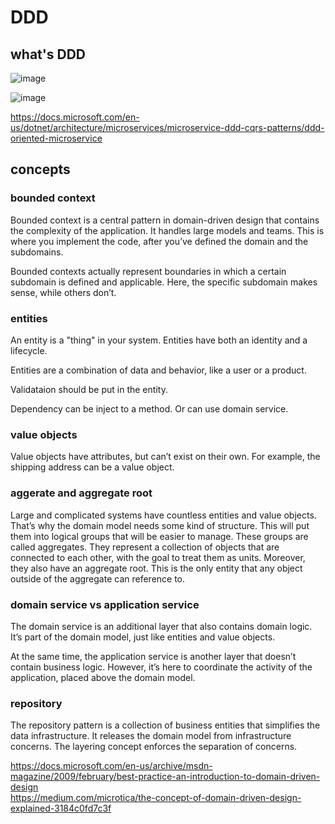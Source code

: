 # DDD

## what's DDD

![image](https://user-images.githubusercontent.com/1209204/180417050-6146b2a1-e5f6-46df-8dc8-abef6f1da166.png)

![image](https://user-images.githubusercontent.com/1209204/180417210-36803ce5-d249-475c-a4cc-5129e42a6e25.png)


https://docs.microsoft.com/en-us/dotnet/architecture/microservices/microservice-ddd-cqrs-patterns/ddd-oriented-microservice

## concepts

### bounded context

Bounded context is a central pattern in domain-driven design that contains the complexity of the application. It handles large models and teams. This is where you implement the code, after you’ve defined the domain and the subdomains.

Bounded contexts actually represent boundaries in which a certain subdomain is defined and applicable. Here, the specific subdomain makes sense, while others don’t.

### entities

An entity is a "thing" in your system. Entities have both an identity and a lifecycle.

Entities are a combination of data and behavior, like a user or a product. 

Validataion should be put in the entity.

Dependency can be inject to a method. Or can use domain service.

### value objects

Value objects have attributes, but can’t exist on their own. For example, the shipping address can be a value object.

### aggerate and aggregate root

Large and complicated systems have countless entities and value objects. That’s why the domain model needs some kind of structure. This will put them into logical groups that will be easier to manage. These groups are called aggregates. They represent a collection of objects that are connected to each other, with the goal to treat them as units. Moreover, they also have an aggregate root. This is the only entity that any object outside of the aggregate can reference to.

### domain service vs application service

The domain service is an additional layer that also contains domain logic. It’s part of the domain model, just like entities and value objects. 

At the same time, the application service is another layer that doesn’t contain business logic. However, it’s here to coordinate the activity of the application, placed above the domain model.

### repository

The repository pattern is a collection of business entities that simplifies the data infrastructure. It releases the domain model from infrastructure concerns. The layering concept enforces the separation of concerns.

https://docs.microsoft.com/en-us/archive/msdn-magazine/2009/february/best-practice-an-introduction-to-domain-driven-design  
https://medium.com/microtica/the-concept-of-domain-driven-design-explained-3184c0fd7c3f  
